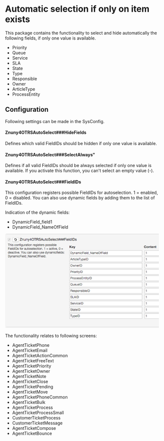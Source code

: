 # Automatic selection if only on item exists

This package contains the functionality to select and hide automatically the following fields, if only one value is available.

 - Priority
 - Queue
 - Service
 - SLA
 - State
 - Type
 - Responsible
 - Owner
 - ArticleType
 - ProcessEntity

## Configuration

Following settings can be made in the SysConfig.

#### Znuny4OTRSAutoSelect###HideFields
Defines which valid FieldIDs should be hidden if only one value is available.

#### Znuny4OTRSAutoSelect###SelectAlways"
Defines if all valid FieldIDs should be always selected if only one value is available.
If you activate this function, you can't select an empty value (-).

#### Znuny4OTRSAutoSelect###FieldIDs
This configuration registers possible FieldIDs for autoselection. 1 = enabled, 0 = disabled.
You can also use dynamic fields by adding them to the list of FieldIDs.

Indication of the dynamic fields:

- DynamicField_field1
- DynamicField_NameOfField

![Example DynamicField_feld1](doc/en/images/DynamicFields.png)

The functionality relates to following screens:

 - AgentTicketPhone
 - AgentTicketEmail
 - AgentTicketActionCommon
 - AgentTicketFreeText
 - AgentTicketPriority
 - AgentTicketOwner
 - AgentTicketNote
 - AgentTicketClose
 - AgentTicketPending
 - AgentTicketMove
 - AgentTicketPhoneCommon
 - AgentTicketBulk
 - AgentTicketProcess
 - AgentTicketProcessSmall
 - CustomerTicketProcess
 - CustomerTicketMessage
 - AgentTicketCompose
 - AgentTicketBounce
